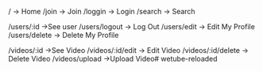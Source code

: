 <!-- Wetube Reloaded -->

/ -> Home
/join -> Join
/loggin -> Login
/search -> Search

/users/:id ->See user
/users/logout -> Log Out
/users/edit -> Edit My Profile
/users/delete -> Delete My Profile

/videos/:id ->See Video
/videos/:id/edit -> Edit Video
/videos/:id/delete -> Delete Video
/videos/upload ->Upload Video#   w e t u b e - r e l o a d e d  
 